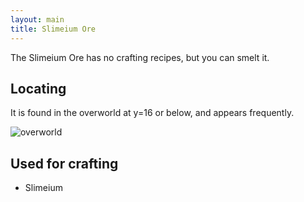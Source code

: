 ```yaml
---
layout: main
title: Slimeium Ore
---
```


The Slimeium Ore has no crafting recipes, but you can smelt it.

## Locating

It is found in the overworld at y=16 or below, and appears frequently.

![overworld](https://t.gyazo.com/teams/chew/58dd528187005abc9bbb6c4f51472218.png)

## Used for crafting

- Slimeium
